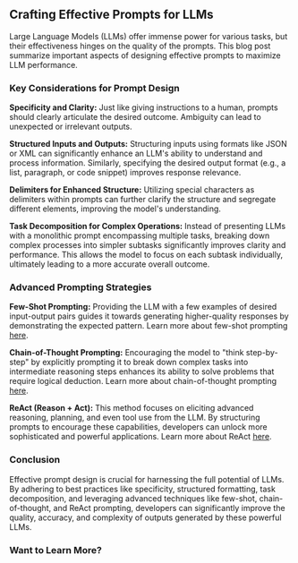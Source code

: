 ## Crafting Effective Prompts for LLMs



Large Language Models (LLMs) offer immense power for various tasks, but their effectiveness hinges on the quality of the prompts. This blog post summarize important aspects of designing effective prompts to maximize LLM performance.

### Key Considerations for Prompt Design

**Specificity and Clarity:** 
Just like giving instructions to a human, prompts should clearly articulate the desired outcome. Ambiguity can lead to unexpected or irrelevant outputs.

**Structured Inputs and Outputs:** 
Structuring inputs using formats like JSON or XML can significantly enhance an LLM's ability to understand and process information. Similarly, specifying the desired output format (e.g., a list, paragraph, or code snippet) improves response relevance.

**Delimiters for Enhanced Structure:** 
Utilizing special characters as delimiters within prompts can further clarify the structure and segregate different elements, improving the model's understanding.

**Task Decomposition for Complex Operations:** 
Instead of presenting LLMs with a monolithic prompt encompassing multiple tasks, breaking down complex processes into simpler subtasks significantly improves clarity and performance. This allows the model to focus on each subtask individually, ultimately leading to a more accurate overall outcome.

### Advanced Prompting Strategies

**Few-Shot Prompting:** 
Providing the LLM with a few examples of desired input-output pairs guides it towards generating higher-quality responses by demonstrating the expected pattern. Learn more about few-shot prompting [here](https://www.promptingguide.ai/techniques/fewshot).

**Chain-of-Thought Prompting:** 
Encouraging the model to "think step-by-step" by explicitly prompting it to break down complex tasks into intermediate reasoning steps enhances its ability to solve problems that require logical deduction. Learn more about chain-of-thought prompting [here](https://www.promptingguide.ai/techniques/cot).

**ReAct (Reason + Act):** 
This method focuses on eliciting advanced reasoning, planning, and even tool use from the LLM. By structuring prompts to encourage these capabilities, developers can unlock more sophisticated and powerful applications. Learn more about ReAct [here](https://www.promptingguide.ai/techniques/react).

### Conclusion

Effective prompt design is crucial for harnessing the full potential of LLMs. By adhering to best practices like specificity, structured formatting, task decomposition, and leveraging advanced techniques like few-shot, chain-of-thought, and ReAct prompting, developers can significantly improve the quality, accuracy, and complexity of outputs generated by these powerful LLMs.

### Want to Learn More?


